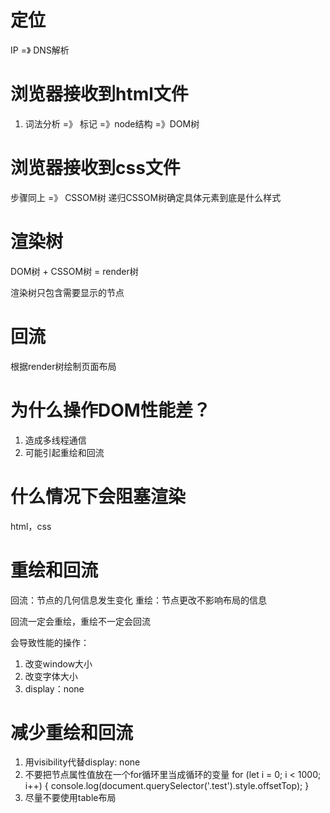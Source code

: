 <!-- 上 -->
# 定位
IP =》 DNS解析



























<!-- 下 -->
# 浏览器接收到html文件
1. 词法分析 =》 标记 =》node结构 =》DOM树
   
# 浏览器接收到css文件
步骤同上 =》 CSSOM树
递归CSSOM树确定具体元素到底是什么样式

# 渲染树
DOM树 + CSSOM树 = render树

渲染树只包含需要显示的节点


# 回流 
根据render树绘制页面布局


# 为什么操作DOM性能差？
1. 造成多线程通信
2. 可能引起重绘和回流
   
# 什么情况下会阻塞渲染
html，css
 <script src=""></script>


# 重绘和回流
回流：节点的几何信息发生变化
重绘：节点更改不影响布局的信息

回流一定会重绘，重绘不一定会回流

会导致性能的操作：
1. 改变window大小
2. 改变字体大小
3. display：none


# 减少重绘和回流
1. 用visibility代替display: none 
2. 不要把节点属性值放在一个for循环里当成循环的变量
   for (let i = 0; i < 1000; i++) {
      console.log(document.querySelector('.test').style.offsetTop);
    }
3. 尽量不要使用table布局

